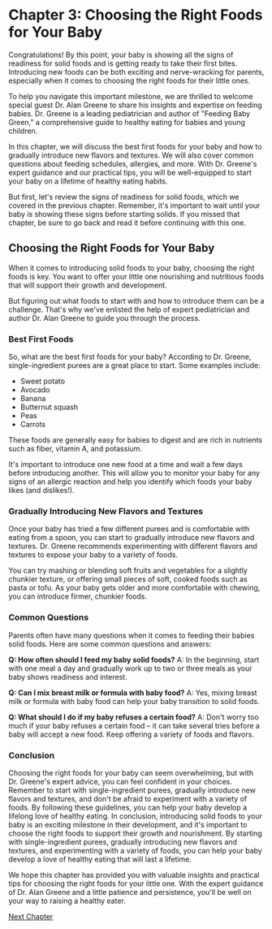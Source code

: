 # Chapter 3: Choosing the Right Foods for Your Baby

Congratulations! By this point, your baby is showing all the signs of readiness for solid foods and is getting ready to take their first bites. Introducing new foods can be both exciting and nerve-wracking for parents, especially when it comes to choosing the right foods for their little ones. 

To help you navigate this important milestone, we are thrilled to welcome special guest Dr. Alan Greene to share his insights and expertise on feeding babies. Dr. Greene is a leading pediatrician and author of "Feeding Baby Green," a comprehensive guide to healthy eating for babies and young children. 

In this chapter, we will discuss the best first foods for your baby and how to gradually introduce new flavors and textures. We will also cover common questions about feeding schedules, allergies, and more. With Dr. Greene's expert guidance and our practical tips, you will be well-equipped to start your baby on a lifetime of healthy eating habits. 

But first, let's review the signs of readiness for solid foods, which we covered in the previous chapter. Remember, it's important to wait until your baby is showing these signs before starting solids. If you missed that chapter, be sure to go back and read it before continuing with this one.
## Choosing the Right Foods for Your Baby

When it comes to introducing solid foods to your baby, choosing the right foods is key. You want to offer your little one nourishing and nutritious foods that will support their growth and development.

But figuring out what foods to start with and how to introduce them can be a challenge. That's why we've enlisted the help of expert pediatrician and author Dr. Alan Greene to guide you through the process.

### Best First Foods

So, what are the best first foods for your baby? According to Dr. Greene, single-ingredient purees are a great place to start. Some examples include:

- Sweet potato
- Avocado
- Banana
- Butternut squash
- Peas
- Carrots

These foods are generally easy for babies to digest and are rich in nutrients such as fiber, vitamin A, and potassium.

It's important to introduce one new food at a time and wait a few days before introducing another. This will allow you to monitor your baby for any signs of an allergic reaction and help you identify which foods your baby likes (and dislikes!).

### Gradually Introducing New Flavors and Textures

Once your baby has tried a few different purees and is comfortable with eating from a spoon, you can start to gradually introduce new flavors and textures. Dr. Greene recommends experimenting with different flavors and textures to expose your baby to a variety of foods.

You can try mashing or blending soft fruits and vegetables for a slightly chunkier texture, or offering small pieces of soft, cooked foods such as pasta or tofu. As your baby gets older and more comfortable with chewing, you can introduce firmer, chunkier foods.

### Common Questions

Parents often have many questions when it comes to feeding their babies solid foods. Here are some common questions and answers:

**Q: How often should I feed my baby solid foods?**
A: In the beginning, start with one meal a day and gradually work up to two or three meals as your baby shows readiness and interest.

**Q: Can I mix breast milk or formula with baby food?**
A: Yes, mixing breast milk or formula with baby food can help your baby transition to solid foods.

**Q: What should I do if my baby refuses a certain food?**
A: Don't worry too much if your baby refuses a certain food – it can take several tries before a baby will accept a new food. Keep offering a variety of foods and flavors.

### Conclusion

Choosing the right foods for your baby can seem overwhelming, but with Dr. Greene's expert advice, you can feel confident in your choices. Remember to start with single-ingredient purees, gradually introduce new flavors and textures, and don't be afraid to experiment with a variety of foods. By following these guidelines, you can help your baby develop a lifelong love of healthy eating.
In conclusion, introducing solid foods to your baby is an exciting milestone in their development, and it's important to choose the right foods to support their growth and nourishment. By starting with single-ingredient purees, gradually introducing new flavors and textures, and experimenting with a variety of foods, you can help your baby develop a love of healthy eating that will last a lifetime.

We hope this chapter has provided you with valuable insights and practical tips for choosing the right foods for your little one. With the expert guidance of Dr. Alan Greene and a little patience and persistence, you'll be well on your way to raising a healthy eater.


[Next Chapter](04_Chapter04.md)